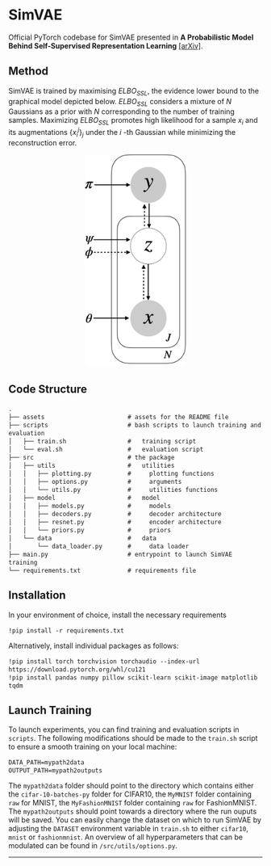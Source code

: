 # SimVAE

Official PyTorch codebase for SimVAE presented in **A Probabilistic Model Behind Self-Supervised Representation Learning** 
[\[arXiv\]](https://arxiv.org/pdf/2402.01399).

## Method 
SimVAE is trained by maximising $ELBO_{SSL}$, the evidence lower bound to the graphical model depicted below. 
$ELBO_{SSL}$ considers a mixture of $N$ Gaussians as a prior with $N$ corresponding to the number of training samples. 
Maximizing $ELBO_{SSL}$ promotes high likelihood for a sample $x_i$ and its augmentations {$x_i^j$}$_j$ under the $i$ -th Gaussian while minimizing the reconstruction error.

<p align="center">
    <img src="https://github.com/alicebizeul/simvae/blob/main/assets/graphical_model.png" alt="simvae" width="200">
</p>


## Code Structure

```
.
├── assets                       # assets for the README file 
├── scripts                      # bash scripts to launch training and evaluation
│   ├── train.sh                 #   training script
│   └── eval.sh                  #   evaluation script
├── src                          # the package
│   ├── utils                    #   utilities
│   │   ├── plotting.py          #     plotting functions
│   │   ├── options.py           #     arguments
│   │   └── utils.py             #     utilities functions
│   ├── model                    #   model 
│   │   ├── models.py            #     models
│   │   ├── decoders.py          #     decoder architecture
│   │   ├── resnet.py            #     encoder architecture
│   │   └── priors.py            #     priors
│   └── data                     #   data
│       └── data_loader.py       #     data loader
├── main.py                      # entrypoint to launch SimVAE training
└── requirements.txt             # requirements file
```

## Installation 

In your environment of choice, install the necessary requirements

    !pip install -r requirements.txt 

Alternatively, install individual packages as follows:

    !pip install torch torchvision torchaudio --index-url https://download.pytorch.org/whl/cu121
    !pip install pandas numpy pillow scikit-learn scikit-image matplotlib tqdm

## Launch Training 
To launch experiments, you can find training and evaluation scripts in ```scripts```. The following modifications should be made to the ```train.sh``` script to ensure a smooth training on your local machine:

    DATA_PATH=mypath2data
    OUTPUT_PATH=mypath2outputs

The ```mypath2data``` folder should point to the directory which contains either the ```cifar-10-batches-py``` folder for CIFAR10, the ```MyMNIST``` folder containing ```raw``` for MNIST, the ```MyFashionMNIST``` folder containing ```raw``` for FashionMNIST. The ```mypath2outputs``` should point towards a directory where the run ouputs will be saved. You can easily change the dataset on which to run SimVAE by adjusting the ```DATASET``` environment variable in ```train.sh``` to either ```cifar10```, ```mnist``` or ```fashionmnist```.
An overview of all hyperparameters that can be modulated can be found in ```/src/utils/options.py```. 

---

